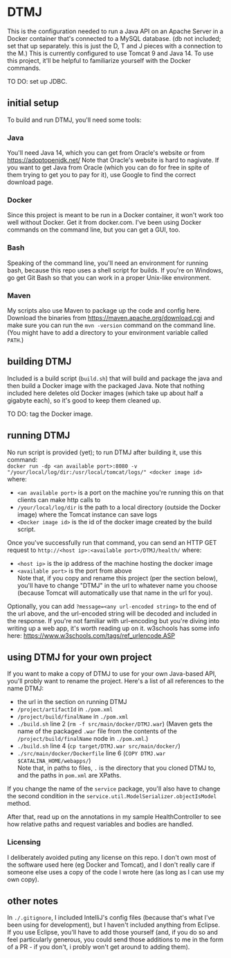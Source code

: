 # DTMJ
This is the configuration needed to run a Java API on an Apache Server in a Docker container that's connected to a MySQL database.  (db not included; set that up separately.  this is just the D, T and J pieces with a connection to the M.)  This is currently configured to use Tomcat 9 and Java 14.  To use this project, it'll be helpful to familiarize yourself with the Docker commands.

TO DO: set up JDBC.

## initial setup

To build and run DTMJ, you'll need some tools:

### Java

You'll need Java 14, which you can get from Oracle's website or from https://adoptopenjdk.net/   Note that Oracle's website is hard to nagivate.  If you want to get Java from Oracle (which you can do for free in spite of them trying to get you to pay for it), use Google to find the correct download page.

### Docker

Since this project is meant to be run in a Docker container, it won't work too well without Docker.  Get it from docker.com.  I've been using Docker commands on the command line, but you can get a GUI, too.

### Bash

Speaking of the command line, you'll need an environment for running bash, because this repo uses a shell script for builds.  If you're on Windows, go get Git Bash so that you can work in a proper Unix-like environment.

### Maven

My scripts also use Maven to package up the code and config here.  Download the binaries from https://maven.apache.org/download.cgi and make sure you can run the `mvn -version` command on the command line.  (You might have to add a directory to your environment variable called `PATH`.)

## building DTMJ

Included is a build script (`build.sh`) that will build and package the java and then build a Docker image with the packaged Java.  Note that nothing included here deletes old Docker images (which take up about half a gigabyte each), so it's good to keep them cleaned up.

TO DO: tag the Docker image.

## running DTMJ

No run script is provided (yet); to run DTMJ after building it, use this command:<br />
`docker run -dp <an available port>:8080 -v "/your/local/log/dir:/usr/local/tomcat/logs/" <docker image id>`<br />
where:<br />
* `<an available port>` is a port on the machine you're running this on that clients can make http calls to
* `/your/local/log/dir` is the path to a local directory (outside the Docker image) where the Tomcat instance can save logs
* `<Docker image id>` is the id of the docker image created by the build script.

Once you've successfully run that command, you can send an HTTP GET request to `http://<host ip>:<available port>/DTMJ/health/` where:
* `<host ip>` is the ip address of the machine hosting the docker image
* `<available port>` is the port from above<br />
Note that, if you copy and rename this project (per the section below), you'll have to change "DTMJ" in the url to whatever name you choose (because Tomcat will automatically use that name in the url for you).

Optionally, you can add `?message=<any url-encoded string>` to the end of the url above, and the url-encoded string will be decoded and included in the response.  If you're not familiar with url-encoding but you're diving into writing up a web app, it's worth reading up on it.  w3schools has some info here: https://www.w3schools.com/tags/ref_urlencode.ASP

## using DTMJ for your own project

If you want to make a copy of DTMJ to use for your own Java-based API, you'll probly want to rename the project.  Here's a list of all references to the name DTMJ:
* the url in the section on running DTMJ
* `/project/artifactId` in `./pom.xml`
* `/project/build/finalName` in `./pom.xml`
* `./build.sh` line 2 (`rm -f src/main/docker/DTMJ.war`)  (Maven gets the name of the packaged `.war` file from the contents of the `/project/build/finalName` node in `./pom.xml`.)
* `./build.sh` line 4 (`cp target/DTMJ.war src/main/docker/`)
* `./src/main/docker/Dockerfile` line 6 (`COPY DTMJ.war $CATALINA_HOME/webapps/`)<br />
Note that, in paths to files, `.` is the directory that you cloned DTMJ to, and the paths in `pom.xml` are XPaths.

If you change the name of the `service` package, you'll also have to change the second condition in the `service.util.ModelSerializer.objectIsModel` method.

After that, read up on the annotations in my sample HealthController to see how relative paths and request variables and bodies are handled.

### Licensing

I deliberately avoided puting any license on this repo.  I don't own most of the software used here (eg Docker and Tomcat), and I don't really care if someone else uses a copy of the code I wrote here (as long as I can use my own copy).

## other notes

In `./.gitignore`, I included IntelliJ's config files (because that's what I've been using for development), but I haven't included anything from Eclipse.  If you use Eclipse, you'll have to add those yourself (and, if you do so and feel particularly generous, you could send those additions to me in the form of a PR - if you don't, i probly won't get around to adding them).